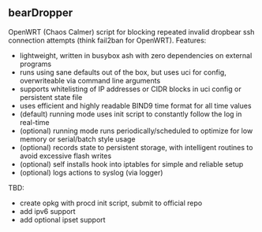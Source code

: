 ## bearDropper 

OpenWRT (Chaos Calmer) script for blocking repeated invalid dropbear ssh connection attempts (think fail2ban for OpenWRT).  Features:
 - lightweight, written in busybox ash with zero dependencies on external programs
 - runs using sane defaults out of the box, but uses uci for config, overwriteable via command line arguments
 - supports whitelisting of IP addresses or CIDR blocks in uci config or persistent state file
 - uses efficient and highly readable BIND9 time format for all time values
 - (default) running mode uses init script to constantly follow the log in real-time
 - (optional) running mode runs periodically/scheduled to optimize for low memory or serial/batch style usage
 - (optional) records state to persistent storage, with intelligent routines to avoid excessive flash writes
 - (optional) self installs hook into iptables for simple and reliable setup
 - (optional) logs actions to syslog (via logger)

TBD:
 - create opkg with procd init script, submit to official repo
 - add ipv6 support
 - add optional ipset support
